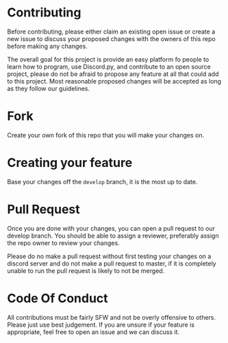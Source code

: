 # Contributing
Before contributing, please either claim an existing open issue or create a new issue to discuss your proposed changes with the owners of this repo before making any changes.

The overall goal for this project is provide an easy platform fo people to learn how to program, use Discord.py, and contribute to an open source project, please do not be afraid
to propose any feature at all that could add to this project. Most reasonable proposed changes will be accepted as long as they follow our guidelines.

# Fork
Create your own fork of this repo that you will make your changes on.
# Creating your feature
Base your changes off the `develop` branch, it is the most up to date.

# Pull Request
Once you are done with your changes, you can open a pull request to our develop branch. You should be able to assign a reviewer, preferably assign the repo owner to review your changes.

Please do no make a pull request without first testing your changes on a discord server and do not make a pull request to master, if it is completely unable to run the pull request is likely to not be merged.

# Code Of Conduct
All contributions must be fairly SFW and not be overly offensive to others. Please just use best judgement. If you are unsure if your feature is appropriate, feel free to open an
issue and we can discuss it.

